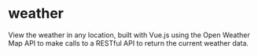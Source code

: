# weather
View the weather in any location, built with Vue.js using the Open Weather Map API to make calls to a RESTful API to return the current weather data.
